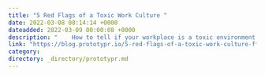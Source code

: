 ```yaml
---
title: "5 Red Flags of a Toxic Work Culture "
date: 2022-03-08 08:14:14 +0000
dateadded: 2022-03-09 00:00:08 +0000
description: "    How to tell if your workplace is a toxic environment and what to do next.  Continue reading on Prototypr »  "
link: "https://blog.prototypr.io/5-red-flags-of-a-toxic-work-culture-ffab3f900009?source=rss----eb297ea1161a---4"
category:
directory: _directory/prototypr.md
---
```

